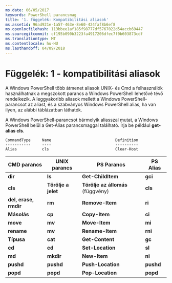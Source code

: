```yaml
---
ms.date: 06/05/2017
keywords: PowerShell parancsmag
title: '1. függelék: Kompatibilitási aliasok'
ms.assetid: 96ad921e-1a57-463e-8e60-424faf8b6ef8
ms.openlocfilehash: 113bbee1af185f98777df5767022d54accb69447
ms.sourcegitcommit: cf195b090b3223fa4917206dfec7f0b603873cdf
ms.translationtype: MT
ms.contentlocale: hu-HU
ms.lasthandoff: 04/09/2018
---
```

# <a name="appendix-1---compatibility-aliases"></a>Függelék: 1 - kompatibilitási aliasok

A Windows PowerShell több átmenet aliasok UNIX- és Cmd a felhasználók használhatnak a megszokott parancs a Windows PowerShell lehetővé tévő rendelkezik. A leggyakoribb aliasok mellett a Windows PowerShell-parancsot az aliast, és a szabványos Windows PowerShell alias, ha van ilyen, az alábbi táblázatban láthatók.

A Windows PowerShell-parancsot bármelyik aliasszal mutat, a Windows PowerShell belül a Get-Alias parancsmaggal található. Írja be például **get-alias cls**.

```
CommandType     Name                            Definition
-----------     ----                            ----------
Alias           cls                             Clear-Host
```

|CMD parancs|UNIX parancs|PS Parancs|PS Alias|
|---------------|----------------|--------------|------------|
|**dir**|**ls**|**Get-ChildItem**|**gci**|
|**cls**|**Törölje a jelet**|**Törölje az állomás** (függvény)|**cls**|
|**del, erase, rmdir**|**rm**|**Remove-Item**|**ri**|
|**Másolás**|**cp**|**Copy-Item**|**ci**|
|**move**|**mv**|**Move-Item**|**mi**|
|**rename**|**mv**|**Rename-Item**|**rni**|
|**Típusa**|**cat**|**Get-Content**|**gc**|
|**cd**|**cd**|**Set-Location**|**sl**|
|**md**|**mkdir**|**New-Item**|**ni**|
|**pushd**|**pushd**|**Push-Location**|**pushd**|
|**popd**|**popd**|**Pop-Location**|**popd**|